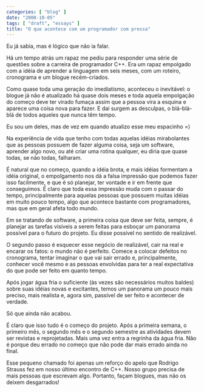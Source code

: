 ```yaml
---
categories: [ "blog" ]
date: "2008-10-05"
tags: [ "draft", "essays" ]
title: "O que acontece com um programador com pressa"
---
```

Eu já sabia, mas é lógico que não ia falar.

Há um tempo atrás um rapaz me pediu para responder uma série de
questões sobre a carreira de programador C++. Era um rapaz empolgado
com a idéia de aprender a linguagem em seis meses, com um roteiro,
cronograma e um blogue recém-criados.

Como quase toda uma geração do imediatismo, aconteceu o inevitável:
o blogue já não é atualizado há quase dois meses e toda aquela
empolgação do começo deve ter virado fumaça assim que a pessoa vira a
esquina e aparece uma coisa nova para fazer. E daí surgem as desculpas,
o blá-blá-blá de todos aqueles que nunca têm tempo.

Eu sou um deles, mas de vez em quando atualizo esse meu espacinho =)

Na experiência de vida que tenho com todas aquelas idéias mirabolantes
que as pessoas possuem de fazer alguma coisa, seja um software, aprender
algo novo, ou até criar uma rotina qualquer, eu diria que quase todas,
se não todas, falharam.

É natural que no começo, quando a idéia brota, e mais idéias formentam
a idéia original, o empolgamento nos dá a falsa impressão que podemos
fazer isso facilmente, e que é só planejar, ter vontade e ir em frente
que conseguimos. É claro que toda essa impressão muda com o passar do
tempo, principalmente para aquelas pessoas que possuem muitas idéias
em muito pouco tempo, algo que acontece bastante com programadores,
mas que em geral afeta todo mundo.

Em se tratando de software, a primeira coisa que deve ser feita, sempre,
é planejar as tarefas visíveis a serem feitas para esboçar um panorama
possível para o futuro do projeto. Eu disse possível no sentido de
realizável.

O segundo passo é esquecer esse negócio de realizável, cair na real
e encarar os fatos: o mundo não é perfeito. Comece a colocar defeitos
no cronograma, tentar imaginar o que vai sair errado e, principalmente,
conhecer você mesmo e as pessoas envolvidas para ter a real expectativa
do que pode ser feito em quanto tempo.

Após jogar água fria o suficiente (às vezes são necessários muitos
baldes) sobre suas idéias novas e excitantes, temos um panorama um
pouco mais preciso, mais realista e, agora sim, passível de ser feito
e acontecer de verdade.

Só que ainda não acabou.

É claro que isso tudo é o começo do projeto. Após a primeira semana,
o primeiro mês, o segundo mês e o segundo semestre as atividades devem
ser revistas e reprojetadas. Mais uma vez entra a regrinha da água
fria. Não é porque deu errado no começo que não pode dar mais errado
ainda no final.

Esse pequeno chamado foi apenas um reforço do apelo que Rodrigo
Strauss fez em nosso último encontro de C++. Nosso grupo precisa de
mais pessoas que escrevam algo. Portanto, façam blogues, mas não os
deixem desgarrados!
